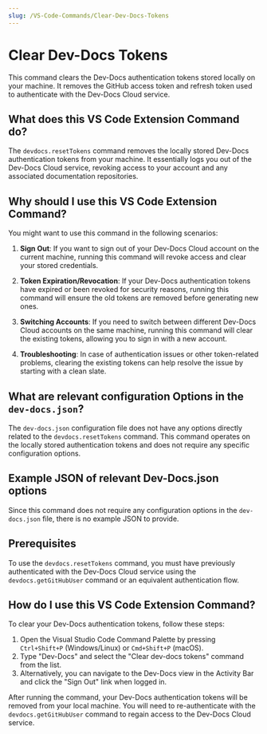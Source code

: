 ```yaml
---
slug: /VS-Code-Commands/Clear-Dev-Docs-Tokens
---
```


# Clear Dev-Docs Tokens

This command clears the Dev-Docs authentication tokens stored locally on your machine. It removes the GitHub access token and refresh token used to authenticate with the Dev-Docs Cloud service.

## What does this VS Code Extension Command do?

The `devdocs.resetTokens` command removes the locally stored Dev-Docs authentication tokens from your machine. It essentially logs you out of the Dev-Docs Cloud service, revoking access to your account and any associated documentation repositories.

## Why should I use this VS Code Extension Command?

You might want to use this command in the following scenarios:

1. **Sign Out**: If you want to sign out of your Dev-Docs Cloud account on the current machine, running this command will revoke access and clear your stored credentials.

2. **Token Expiration/Revocation**: If your Dev-Docs authentication tokens have expired or been revoked for security reasons, running this command will ensure the old tokens are removed before generating new ones.

3. **Switching Accounts**: If you need to switch between different Dev-Docs Cloud accounts on the same machine, running this command will clear the existing tokens, allowing you to sign in with a new account.

4. **Troubleshooting**: In case of authentication issues or other token-related problems, clearing the existing tokens can help resolve the issue by starting with a clean slate.

## What are relevant configuration Options in the `dev-docs.json`?

The `dev-docs.json` configuration file does not have any options directly related to the `devdocs.resetTokens` command. This command operates on the locally stored authentication tokens and does not require any specific configuration options.

## Example JSON of relevant Dev-Docs.json options

Since this command does not require any configuration options in the `dev-docs.json` file, there is no example JSON to provide.

## Prerequisites

To use the `devdocs.resetTokens` command, you must have previously authenticated with the Dev-Docs Cloud service using the `devdocs.getGitHubUser` command or an equivalent authentication flow.

## How do I use this VS Code Extension Command?

To clear your Dev-Docs authentication tokens, follow these steps:

1. Open the Visual Studio Code Command Palette by pressing `Ctrl+Shift+P` (Windows/Linux) or `Cmd+Shift+P` (macOS).
2. Type "Dev-Docs" and select the "Clear dev-docs tokens" command from the list.
3. Alternatively, you can navigate to the Dev-Docs view in the Activity Bar and click the "Sign Out" link when logged in.

After running the command, your Dev-Docs authentication tokens will be removed from your local machine. You will need to re-authenticate with the `devdocs.getGitHubUser` command to regain access to the Dev-Docs Cloud service.
  
  